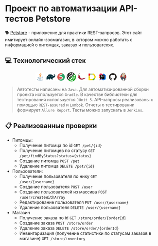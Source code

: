 # Проект по автоматизации API-тестов Petstore


:dog2: <a href="https://petstore.swagger.io/">Petstore</a> - приложение для практики REST-запросов. Этот сайт имитирует онлайн-зоомагазин, в котором можно работать с информацией о питомцах, заказах и пользователях.

## :computer: Технологический стек
<p align="center">
<img width="6%" title="Java" src="Images/Logos/Java.svg">
<img width="6%" title="Gradle" src="Images/Logos/Gradle.svg">
<img width="6%" title="JUnit5" src="Images/Logos/JUnit5.svg">
<img width="6%" title="REST-assured" src="Images/Logos/Rest-assured.png">
<img width="6%" title="Lombok" src="Images/Logos/Lombok.png">
<img width="6%" title="Allure Report" src="Images/Logos/Allure_Report.svg">
<img width="6%" title="IntelliJ IDEA" src="Images/Logos/Intelij_IDEA.svg">
<img width="6%" title="GitHub" src="Images/Logos/GitHub.svg">
<img width="6%" title="Jenkins" src="Images/Logos/Jenkins.svg">
</p>

> Автотесты написаны на <code>Java</code>. 
> Для автоматизированной сборки проекта используется <code>Gradle</code>.
> В качестве библиотеки для тестирования используется <code>JUnit 5</code>.
> API-запросы реализованы с помощью <code>REST-assured</code> и <code>Lombok</code>.
> Отчеты о тестировании формирует <code>Allure Report</code>.
> Тесты можно запускать в <code>Jenkins</code>.

## :clipboard: Реализованные проверки
- Питомцы:
  - Получение питомца по id <code>GET /pet/{id}</code>
  - Получение питомцев по статусу <code>GET /pet/findByStatus?status={status}</code>
  - Создание питомца <code>POST /pet</code>
  - Удаление питомца <code>DELETE /pet/{id}</code>
- Пользователи:
  - Получение пользователя по нику <code>GET /user/{username}</code>
  - Создание пользователя <code>POST /user</code>
  - Создание пользователей из массива <code>POST /user/createWithArray</code>
  - Редактирование пользователя <code>PUT /user/{username}</code>
  - Удаление пользователя <code>DELETE /user/{username}</code>
- Магазин
  - Получение заказа по id <code>GET /store/order/{orderId}</code>
  - Создание заказа <code>POST /store/order</code>
  - Удаление заказа <code>DELETE /store/order/{orderId}</code>
  - Инвентаризация (получение статистики по статусам заказов в магазине) <code>GET /store/inventory</code>
